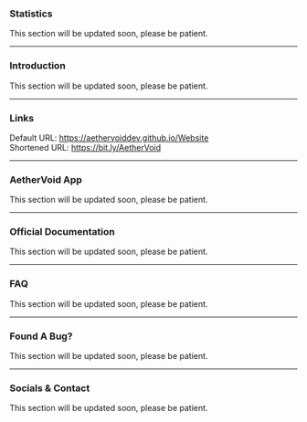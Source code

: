 ### Statistics
This section will be updated soon, please be patient.

---

### Introduction
This section will be updated soon, please be patient.

---

### Links
Default URL: https://aethervoiddev.github.io/Website  
Shortened URL: https://bit.ly/AetherVoid  

---

### AetherVoid App
This section will be updated soon, please be patient.

---

### Official Documentation
This section will be updated soon, please be patient.

---

### FAQ
This section will be updated soon, please be patient.

---

### Found A Bug?
This section will be updated soon, please be patient.

---

### Socials & Contact
This section will be updated soon, please be patient.
